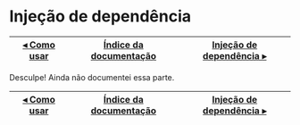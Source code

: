 # Injeção de dependência

[◂ Como usar](01-como-usar.md) | [Índice da documentação](indice.md) | [Injeção de dependência ▸](03-rota.md)
-- | -- | --

Desculpe! Ainda não documentei essa parte.

[◂ Como usar](01-como-usar.md) | [Índice da documentação](indice.md) | [Injeção de dependência ▸](03-rota.md)
-- | -- | --
